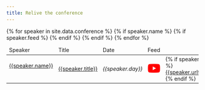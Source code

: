 ```yaml
---
title: Relive the conference
---
```


<div class="feeds-full">
	<table>
  <thead>
    <td>Speaker</td>
    <td>Title</td>
    <td>Date</td>
    <td>Feed</td>
    <!--<td>Speaker link</td>-->
  </thead>
	{% for speaker in site.data.conference %}
		{% if speaker.name %}
      {% if speaker.feed %}
        <tr>
        <td><a name="{{speaker.name}}"><a href="/program/conference#{{speaker.name | replace: " ","-"}}">{{speaker.name}}</a>
        <img style="background-image: url(/assets/images/conference/{{speaker.image | default:'owasp_logo.png'}});{{speaker.style}};"></a></td>
        <td><a href="/program/conference#{{speaker.name | replace: " ","-"}}">{{speaker.title}}</a></td>
        <td><em>{{speaker.day}}</em></td>
        <td><a href="{{speaker.feed}}"><img class="youtube" src="/assets/images/conference/youtube_social_icon_red.png"></a></td>
        <td>
        {% if speaker.url %}
          <a href="{{speaker.url}}">{{speaker.urltag}}</a>
        {% endif %}
        </td>
        </tr>
      {% endif %}
		{% endif %}
	{% endfor %}
	</table>
</div>
